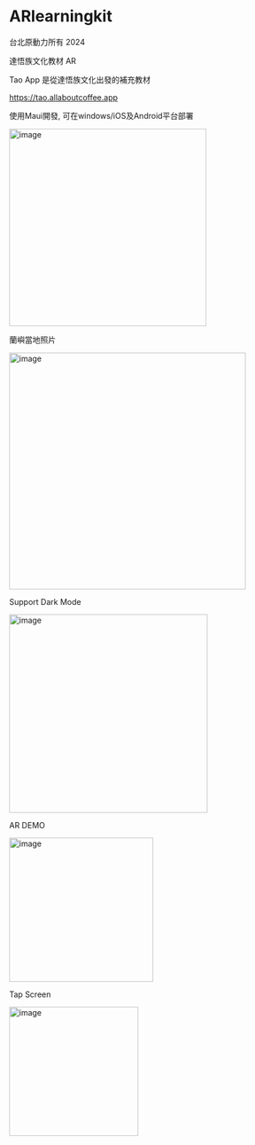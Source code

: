 # ARlearningkit
台北原動力所有 2024

達悟族文化教材 AR

Tao App 是從達悟族文化出發的補充教材

https://tao.allaboutcoffee.app

使用Maui開發, 可在windows/iOS及Android平台部署

<img width="356" alt="image" src="https://github.com/user-attachments/assets/6a98d1f1-5ae9-4bce-886e-1a010b577550">

蘭嶼當地照片

<img width="427" alt="image" src="https://github.com/user-attachments/assets/eb28be47-925e-4128-b081-ff0866c03015">


Support Dark Mode

<img width="358" alt="image" src="https://github.com/user-attachments/assets/4c41d714-9453-4fde-8d49-f848eee38c24">

AR DEMO

<img width="260" alt="image" src="https://github.com/user-attachments/assets/9bbf175b-4a0d-4604-8c2a-4998ac1afc96">

Tap Screen

<img width="233" alt="image" src="https://github.com/user-attachments/assets/ae309216-ee41-4ae8-9666-88f66dd79a2d">




